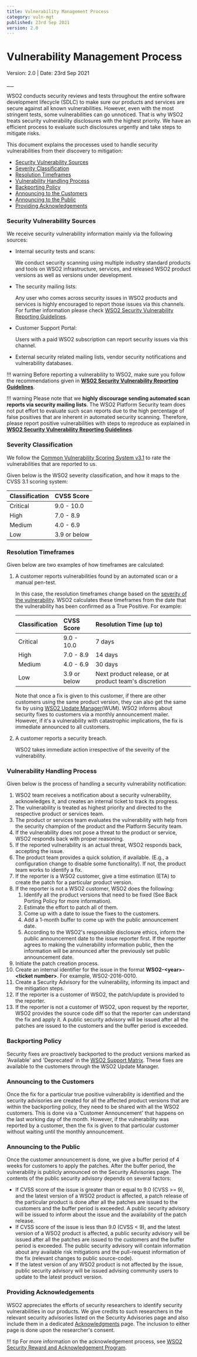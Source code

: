 ```yaml
---
title: Vulnerability Management Process
category: vuln-mgt
published: 23rd Sep 2021
version: 2.0
---
```


# Vulnerability Management Process

<p class="doc-info">Version: 2.0 | Date: 23rd Sep 2021</p>
___

WSO2 conducts security reviews and tests throughout the entire software development lifecycle (SDLC) to make sure our products and services are secure against all known vulnerabilities. However, even with the most stringent tests, some vulnerabilities can go unnoticed. That is why WSO2 treats security vulnerability disclosures with the highest priority. We have an efficient process to evaluate such disclosures urgently and take steps to mitigate risks.

This document explains the processes used to handle security vulnerabilities from their discovery to mitigation:

* [Security Vulnerability Sources](#security-vulnerability-sources)
* [Severity Classification](#severity-classification)
* [Resolution Timeframes](#resolution-timeframes)
* [Vulnerability Handling Process](#vulnerability-handling-process)
* [Backporting Policy](#backporting-policy)
* [Announcing to the Customers](#announcing-to-the-customers)
* [Announcing to the Public](#announcing-to-the-public)
* [Providing Acknowledgements](#providing-acknowledgements)


### Security Vulnerability Sources
We receive security vulnerability information mainly via the following sources:

* Internal security tests and scans:
  
    We conduct security scanning using multiple industry standard products and tools on WSO2 infrastructure, services, and released WSO2 product versions as well as versions under development.  

* The security mailing lists:

    Any user who comes across security issues in WSO2 products and services is highly encouraged to report those issues via this channels. For further information please check [WSO2 Security Vulnerability Reporting Guidelines](vulnerability-reporting-guidelines.md).

* Customer Support Portal:

    Users with a paid WSO2 subscription can report security issues via this channel.

* External security related mailing lists, vendor security notifications and vulnerability databases.

!!! warning
    Before reporting a vulnerability to WSO2, make sure you follow the recommendations given in **[WSO2 Security Vulnerability Reporting Guidelines](vulnerability-reporting-guidelines.md)**.

!!! warning
    Please note that we **highly discourage sending automated scan reports via security mailing lists**. The WSO2 Platform Security team does not put effort to evaluate such scan reports due to the high percentage of false positives that are inherent in automated security scanning. Therefore, please report positive vulnerabilities with steps to reproduce as explained in **[WSO2 Security Vulnerability Reporting Guidelines](vulnerability-reporting-guidelines.md)**.


### Severity Classification
We follow the [Common Vulnerability Scoring System v3.1](https://www.first.org/cvss/specification-document) to rate the vulnerabilities that are reported to us.

Given below is the WSO2 severity classification, and how it maps to the CVSS 3.1 scoring system:

| Classification | CVSS Score   |
| :------------- | :----------- |
| Critical       | 9.0 - 10.0   |
| High           | 7.0 - 8.9    |
| Medium         | 4.0 - 6.9    |
| Low            | 3.9 or below | 


### Resolution Timeframes
Given below are two examples of how timeframes are calculated:

1. A customer reports vulnerabilities found by an automated scan or a manual pen-test. 

    In this case, the resolution timeframes change based on the [severity of the vulnerability](#severity-classification). WSO2 calculates these timeframes from the date that the vulnerability has been confirmed as a True Positive. For example:


    | Classification | CVSS Score   | Resolution Time (up to) |
    | :------------- | :----------- | :---------------------- |
    | Critical       | 9.0 - 10.0   | 7 days                  |
    | High           | 7.0 - 8.9    | 14 days                 |
    | Medium         | 4.0 - 6.9    | 30 days                 |
    | Low            | 3.9 or below |Next product release, or at product team's discretion | 

    Note that once a fix is given to this customer, if there are other customers using the same product version, they can also get the same fix by using [WSO2 Update Manager](https://wso2.com/updates/wum)(WUM). WSO2 informs about security fixes to customers via a monthly announcement mailer. However, if it's a vulnerability with catastrophic implications, the fix is immediate announced to all customers.  

2. A customer reports a security breach.
    
    WSO2 takes immediate action irrespective of the severity of the vulnerability.


### Vulnerability Handling Process
Given below is the process of handling a security vulnerability notification:

1. WSO2 team receives a notification about a security vulnerability, acknowledges it, and creates an internal ticket to track its progress.
2. The vulnerability is treated as highest priority and directed to the respective product or services team.
3. The product or services team evaluates the vulnerability with help from the security champion of the product and the Platform Security team.  
4. If the vulnerability does not pose a threat to the product or service, WSO2 responds back with proper reasoning.
5. If the reported vulnerability is an actual threat, WSO2 responds back, accepting the issue.
6. The product team provides a quick solution, if available. (E.g., a configuration change to disable some functionality). If not, the product team works to identify a fix.
7. If the reporter is a WSO2 customer, give a time estimation (ETA) to create the patch for a particular product version.
8. If the reporter is not a WSO2 customer, WSO2 does the following:
    1. Identify all the product versions that need to be fixed (See Back Porting Policy for more information).
    2. Estimate the effort to patch all of them.
    3. Come up with a date to issue the fixes to the customers.
    4. Add a 1-month buffer to come up with the public announcement date.
    5. According to the WSO2's responsible disclosure ethics, inform the public announcement date to the issue reporter first. If the reporter agrees to making the vulnerability information public, then the information will be announced after the previously set public announcement date. 
9. Initiate the patch creation process.
10. Create an internal identifier for the issue in the format **WSO2-<year\>-<ticket number\>**. For example, WSO2-2016-0010.
11. Create a Security Advisory for the vulnerability, informing its impact and the mitigation steps.
12. If the reporter is a customer of WSO2, the patch/update is provided to the reporter.
13. If the reporter is not a customer of WSO2, upon request by the reporter, WSO2 provides the source code diff so that the reporter can understand the fix and apply it. A public security advisory will be issued after all the patches are issued to the customers and the buffer period is exceeded.


### Backporting Policy
Security fixes are proactively backported to the product versions marked as 'Available' and 'Deprecated' in the [WSO2 Support Matrix](https://wso2.com/products/support-matrix/). These fixes are available to the customers through the WSO2 Update Manager. 


### Announcing to the Customers
Once the fix for a particular true positive vulnerability is identified and the security advisories are created for all the affected product versions that are within the backporting policy, they need to be shared with all the WSO2 customers. This is done via a 'Customer Announcement' that happens on the last working day of the month. However, if the vulnerability was reported by a customer, then the fix is given to that particular customer without waiting until the monthly announcement.


### Announcing to the Public
Once the customer announcement is done, we give a buffer period of 4 weeks for customers to apply the patches. After the buffer period, the vulnerability is publicly announced on the Security Advisories page. The contents of the public security advisory depends on several factors: 
* If CVSS score of the issue is greater than or equal to 9.0 (CVSS >= 9), and the latest version of a WSO2 product is affected, a patch release of the particular product is done after all the patches are issued to the customers and the buffer period is exceeded. A public security advisory will be issued to inform about the issue and the availability of the patch release.
* If CVSS score of the issue is less than 9.0 (CVSS < 9), and the latest version of a WSO2 product is affected, a public security advisory will be issued after all the patches are issued to the customers and the buffer period is exceeded. The public security advisory will contain information about any available risk mitigations and the pull-request information of the fix (relevant changes to public source-code). 
* If the latest version of any WSO2 product is not affected by the issue, public security advisory will be issued advising community users to update to the latest product version. 

### Providing Acknowledgements
WSO2 appreciates the efforts of security researchers to identify security vulnerabilities in our products. We give credits to such researchers in the relevant security advisories listed on the Security Advisories page and also include them in a dedicated [Acknowledgments](acknowledgements.md) page. The inclusion to either page is done upon the researcher's consent.

!!! tip
    For more information on the acknowledgement process, see [WSO2 Security Reward and Acknowledgement Program](reward-and-acknowledgement-program.md).
